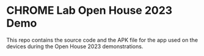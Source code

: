 # CHROME Lab Open House 2023 Demo
This repo contains the source code and the APK file for the app used on the devices during the Open House 2023 demonstrations. 